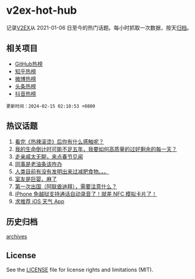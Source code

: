 # v2ex-hot-hub

 记录[V2EX](https://www.v2ex.com/)从 2021-01-06 日至今的热门话题。每小时抓取一次数据，按天[归档](archives)。
 
 ## 相关项目

- [GitHub热榜](https://github.com/lonnyzhang423/github-hot-hub)
- [知乎热榜](https://github.com/lonnyzhang423/zhihu-hot-hub)
- [微博热榜](https://github.com/lonnyzhang423/weibo-hot-hub)
- [头条热榜](https://github.com/lonnyzhang423/toutiao-hot-hub)
- [抖音热榜](https://github.com/lonnyzhang423/douyin-hot-hub)


 `更新时间：2024-02-15 02:10:53 +0800`

## 热议话题

1. [看完《热辣滚烫》后你有什么感触呢？](https://www.v2ex.com/t/1015563)
1. [我的生命倒计时可能不足五年，我要如何高质量的过好剩余的每一天？](https://www.v2ex.com/t/1015627)
1. [走亲戚太无聊，来点春节见闻](https://www.v2ex.com/t/1015569)
1. [同事是老油条该咋办](https://www.v2ex.com/t/1015575)
1. [人类目前有没有发明出来过减肥食物。。。](https://www.v2ex.com/t/1015612)
1. [室友是巨婴，麻了](https://www.v2ex.com/t/1015556)
1. [第一次出国（阿联酋迪拜），需要注意什么？](https://www.v2ex.com/t/1015579)
1. [iPhone 免越狱支持通话自动录音了！就差 NFC 模拟卡片了！](https://www.v2ex.com/t/1015585)
1. [求推荐 iOS 天气 App](https://www.v2ex.com/t/1015639)

## 历史归档

[archives](archives)

## License

See the [LICENSE](LICENSE) file for license rights and limitations (MIT).
